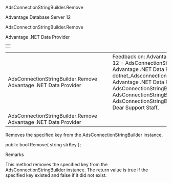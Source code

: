 AdsConnectionStringBuilder.Remove




Advantage Database Server 12  

AdsConnectionStringBuilder.Remove

Advantage .NET Data Provider

|  |
| --- |
|  |

|  |  |  |  |  |
| --- | --- | --- | --- | --- |
| AdsConnectionStringBuilder.Remove  Advantage .NET Data Provider |  |  | Feedback on: Advantage Database Server 12 - AdsConnectionStringBuilder.Remove Advantage .NET Data Provider dotnet\_Adsconnectionstringbuilder\_remove Advantage .NET Data Provider > AdsConnectionStringBuilder Class > AdsConnectionStringBuilder Methods > AdsConnectionStringBuilder.Remove / Dear Support Staff, |  |
| AdsConnectionStringBuilder.Remove  Advantage .NET Data Provider |  |  |  |  |

Removes the specified key from the AdsConnectionStringBuilder instance.

public bool Remove( string strKey );

Remarks

This method removes the specified key from the AdsConnectionStringBuilder instance. The return value is true if the specified key existed and false if it did not exist.